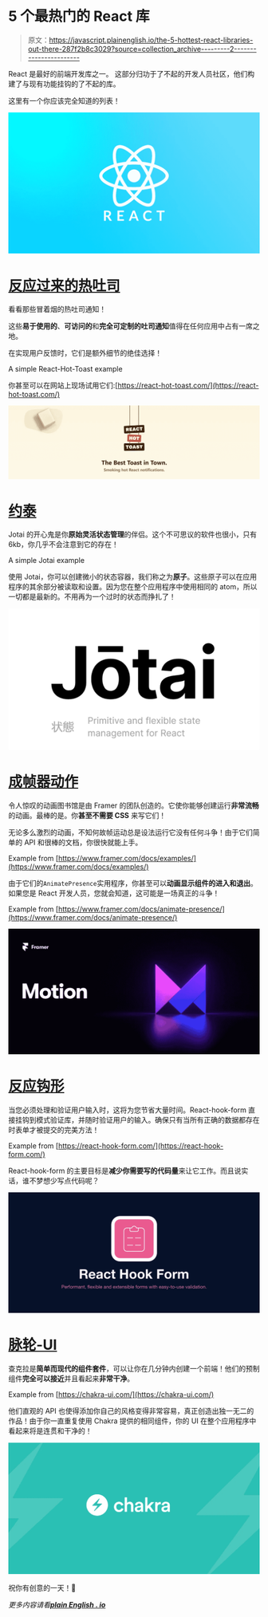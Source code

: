 # 5 个最热门的 React 库

> 原文：<https://javascript.plainenglish.io/the-5-hottest-react-libraries-out-there-287f2b8c3029?source=collection_archive---------2----------------------->

React 是最好的前端开发库之一。
这部分归功于了不起的开发人员社区，他们构建了与现有功能挂钩的了不起的库。

这里有一个你应该完全知道的列表！

![](img/107f2beed9d6c4edcc581f965b4e86d6.png)

# [反应过来的热吐司](https://react-hot-toast.com/)

看看那些冒着烟的热吐司通知！

这些**易于使用的**、**可访问的**和**完全可定制的吐司通知**值得在任何应用中占有一席之地。

在实现用户反馈时，它们是额外细节的绝佳选择！

A simple React-Hot-Toast example

你甚至可以在网站上现场试用它们:[https://react-hot-toast.com/](https://react-hot-toast.com/)

![](img/6437a73cba4377794788e9896e8d39f8.png)

# [约泰](https://jotai.pmnd.rs/)

Jotai 的开心鬼是你**原始灵活状态管理**的伴侣。这个不可思议的软件也很小，只有 6kb，你几乎不会注意到它的存在！

A simple Jotai example

使用 Jotai，你可以创建微小的状态容器，我们称之为**原子**。这些原子可以在应用程序的其余部分被读取和设置。因为您在整个应用程序中使用相同的 atom，所以一切都是最新的。不用再为一个过时的状态而挣扎了！

![](img/c1edeafd877865549f18ac7693d4460f.png)

# [成帧器动作](https://www.framer.com/motion/)

令人惊叹的动画图书馆是由 Framer 的团队创造的。它使你能够创建运行**非常流畅**的动画。最棒的是。你**甚至不需要 CSS** 来写它们！

无论多么激烈的动画，不知何故帧运动总是设法运行它没有任何斗争！由于它们简单的 API 和很棒的文档，你很快就能上手。

Example from [https://www.framer.com/docs/examples/](https://www.framer.com/docs/examples/)

由于它们的`AnimatePresence`实用程序，你甚至可以**动画显示组件的进入和退出**。如果您是 React 开发人员，您就会知道，这可能是一场真正的斗争！

Example from [https://www.framer.com/docs/animate-presence/](https://www.framer.com/docs/animate-presence/)

![](img/248ca0f85715403d1e6946a0097e820c.png)

# [反应钩形](https://react-hook-form.com/)

当您必须处理和验证用户输入时，这将为您节省大量时间。React-hook-form 直接挂钩到模式验证库，并随时验证用户的输入。确保只有当所有正确的数据都存在时表单才被提交的完美方法！

Example from [https://react-hook-form.com/](https://react-hook-form.com/)

React-hook-form 的主要目标是**减少你需要写的代码量**来让它工作。而且说实话，谁不梦想少写点代码呢？

![](img/0acab5ff2c5edab7d2b134b53e11beb8.png)

# [脉轮-UI](https://chakra-ui.com/)

查克拉是**简单而现代的组件套件**，可以让你在几分钟内创建一个前端！他们的预制组件**完全可以接近**并且看起来**非常干净**。

Example from [https://chakra-ui.com/](https://chakra-ui.com/)

他们直观的 API 也使得添加你自己的风格变得非常容易，真正创造出独一无二的作品！由于你一直重复使用 Chakra 提供的相同组件，你的 UI 在整个应用程序中看起来将是连贯和干净的！

![](img/e5cbc29a47f4d12df2dd17dc90129309.png)

祝你有创意的一天！💙

*更多内容请看*[***plain English . io***](http://plainenglish.io/)
